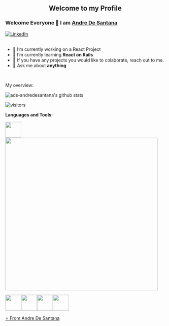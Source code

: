 <p align="center">
 <h2 align="center">Welcome to my Profile</h2>
</p>

### Welcome Everyone 👋 I am [Andre De Santana ](https://github.com/ads-andredesantana)

<a href="https://www.linkedin.com/in/andre-de-santana/" target="_blank">
   <img src="https://img.shields.io/badge/LinkedIn-%230077B5.svg?&style=flat-square&logo=linkedin&logoColor=white" alt="LinkedIn">
</a>

<div>
  
<br />
<p>

- 🔭 I’m currently working on a React Project
- 🌱 I’m currently learning **React on Rails**
- 👯 If you have any projects you would like to colaborate, reach out to me.
- 💬 Ask me about **anything**

</h4>
</div>

<br />

<div><p>My overview: </p></div>

![ads-andredesantana's github stats](https://github-readme-stats.vercel.app/api?username=ads-andredesantana&show_icons=true)
<br />

<!-- Optional Visitors badge: -->
![visitors](https://visitor-badge.laobi.icu/badge?page_id=ads-andredesantana.ads-andredesantana)

**Languages and Tools:** 
<p align="left">
  <img src="https://media3.giphy.com/media/kdFc8fubgS31b8DsVu/giphy.webp" width="50"><img src="<src="https://giphy.com/embed/ies0Iqu9Yc5UqpOk6A" width="480" height="480" frameBorder="0" class="giphy-embed" allowFullScreen></iframe><p><a href="https://giphy.com/gifs/Roger-Vivier-ies0Iqu9Yc5UqpOk6A" width="50"><img src="https://media3.giphy.com/media/ln7z2eWriiQAllfVcn/200w.webp" width="50"><img src="https://i.giphy.com/media/LMt9638dO8dftAjtco/200.webp" width="50"><img src="https://i.giphy.com/media/eNAsjO55tPbgaor7ma/200w.webp" width="50"><img src="https://i.giphy.com/media/IdyAQJVN2kVPNUrojM/200.webp" width="50">
  
</p>

⭐️ From [Andre De Santana](https://github.com/ads-andredesantana/ads-andredesantana) 

<br />
